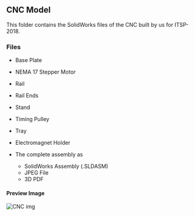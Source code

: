 ## CNC Model
This folder contains the SolidWorks files of the CNC built by us for ITSP-2018.

### Files
- Base Plate
- NEMA 17 Stepper Motor
- Rail
- Rail Ends
- Stand
- Timing Pulley
- Tray
- Electromagnet Holder

- The complete assembly as
  - SolidWorks Assembly (.SLDASM)
  - JPEG File
  - 3D PDF
  
#### Preview Image
![CNC img](https://github.com/anshuln/ITSP-2018/blob/final-commit/CNC-Model/XY%20CNC.JPG)
